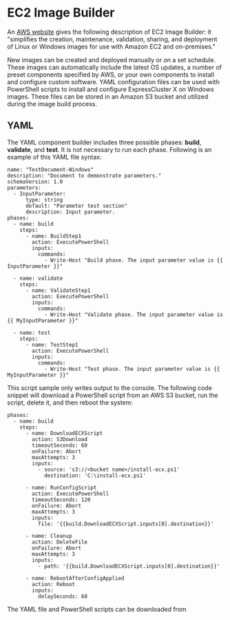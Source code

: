 # EC2 Image Builder
An [AWS website](https://aws.amazon.com/image-builder/faqs/) gives the following description of EC2 Image Builder: it \"simplifies the creation, maintenance, validation, sharing, and deployment of Linux or Windows images for use with Amazon EC2 and on-premises.\"    

New images can be created and deployed manually or on a set schedule. These images can automatically include the latest OS updates, a number of preset components specified by AWS, or your own components to install and configure custom software. YAML configuration files can be used with PowerShell scripts to install and configure ExpressCluster X on Windows images. These files can be stored in an Amazon S3 bucket and utilized during the image build process.

## YAML
The YAML component builder includes three possible phases: **build**, **validate**, and **test**. It is not necessary to run each phase. Following is an example of this YAML file syntax:
```
name: "TestDocument-Windows"
description: "Document to demonstrate parameters."
schemaVersion: 1.0
parameters:
  - InputParameter:
      type: string
      default: "Parameter test section"
      description: Input parameter.
phases:
  - name: build
    steps:
      - name: BuildStep1
        action: ExecutePowerShell
        inputs:
          commands:
            - Write-Host "Build phase. The input parameter value is {{ InputParameter }}"

  - name: validate
    steps:
      - name: ValidateStep1
        action: ExecutePowerShell
        inputs:
          commands:
            - Write-Host "Validate phase. The input parameter value is {{ MyInputParameter }}"

  - name: test
    steps:
      - name: TestStep1
        action: ExecutePowerShell
        inputs:
          commands:
            - Write-Host "Test phase. The input parameter value is {{ MyInputParameter }}"
```
This script sample only writes output to the console. The following code snippet will download a PowerShell script from an AWS S3 bucket, run the script, delete it, and then reboot the system:
```
phases:
  - name: build
    steps:
      - name: DownloadECXScript
        action: S3Download
        timeoutSeconds: 60
        onFailure: Abort
        maxAttempts: 3
        inputs:
          - source: 's3://<bucket name>/install-ecx.ps1'
            destination: 'C:\install-ecx.ps1'

      - name: RunConfigScript
        action: ExecutePowerShell
        timeoutSeconds: 120
        onFailure: Abort
        maxAttempts: 3
        inputs:
          file: '{{build.DownloadECXScript.inputs[0].destination}}'

      - name: Cleanup
        action: DeleteFile
        onFailure: Abort
        maxAttempts: 3
        inputs:
          - path: '{{build.DownloadECXScript.inputs[0].destination}}'

      - name: RebootAfterConfigApplied
        action: Reboot
        inputs:
          delaySeconds: 60
```
The YAML file and PowerShell scripts can be downloaded from 
